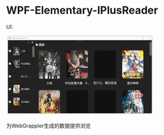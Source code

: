 # WPF-Elementary-IPlusReader
UI:

![image](https://github.com/IPpaTsuEr/WPF-Elementary-IPlusReader/raw/master/UI.gif)

 为WebGrappler生成的数据提供浏览
